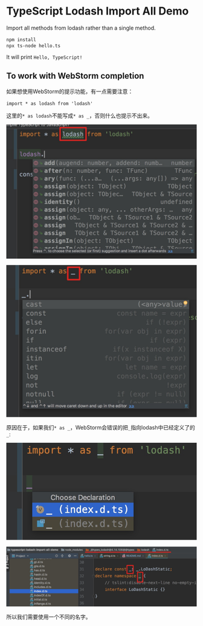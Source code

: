 TypeScript Lodash Import All Demo
=================================

Import all methods from lodash rather than a single method.

```
npm install
npx ts-node hello.ts
```

It will print `Hello, TypeScript!`

To work with WebStorm completion
--------------------------------

如果想使用WebStorm的提示功能，有一点需要注意：

```
import * as lodash from 'lodash'
```

这里的`* as lodash`不能写成`* as _`，否则什么也提示不出来。

![as-lodash](./images/as-lodash.jpg)

![as-underscore](./images/as-underscore.jpg)

原因在于，如果我们`* as _`，WebStorm会错误的把`_`指向lodash中已经定义了的`_`:

![underscore](./images/underscore.jpg)

![underscore-def](./images/underscore-def.jpg)

所以我们需要使用一个不同的名字。